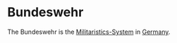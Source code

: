 # Bundeswehr

The Bundeswehr is the [Militaristics-System](1200000001.md) in [Germany](140000025.md).
